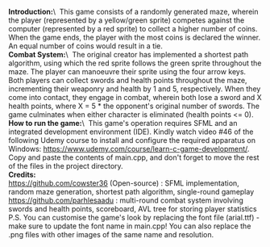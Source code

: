 **Introduction:**\ 
This game consists of a randomly generated maze, wherein the player (represented by a yellow/green sprite) competes against the computer (represented by a red sprite) to collect a higher number of coins. When the game ends, the player with the most coins is declared the winner. An equal number of coins would result in a tie.\
**Combat System:**\ 
The original creator has implemented a shortest path algorithm, using which the red sprite follows the green sprite throughout the maze. The player can manoeuvre their sprite using the four arrow keys. Both players can collect swords and health points throughout the maze, incrementing their weaponry and health by 1 and 5, respectively. When they come into contact, they engage in combat, wherein both lose a sword and X health points, where X = 5 * the opponent's original number of swords. The game culminates when either character is eliminated (health points <= 0).\
**How to run the game:**\ 
This game's operation requires SFML and an integrated development environment (IDE). Kindly watch video #46 of the following Udemy course to install and configure the required apparatus on Windows: https://www.udemy.com/course/learn-c-game-development/. Copy and paste the contents of main.cpp, and don't forget to move the rest of the files in the project directory.\
**Credits:**\
https://github.com/cowster36 (Open-source) : SFML implementation, random maze generation, shortest path algorithm, single-round gameplay\
https://github.com/parhlesaadu : multi-round combat system involving swords and health points, scoreboard, AVL tree for storing player statistics\
P.S. You can customise the game's look by replacing the font file (arial.ttf) - make sure to update the font name in main.cpp! You can also replace the .png files with other images of the same name and resolution.

